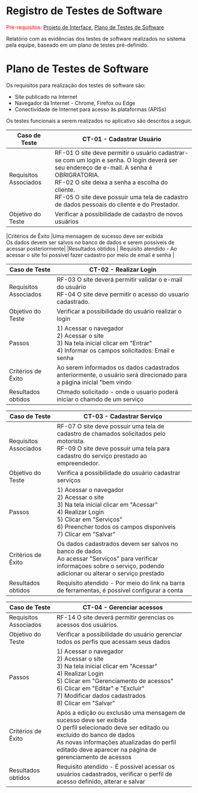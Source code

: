 # Registro de Testes de Software

<span style="color:red">Pré-requisitos: <a href="3-Projeto de Interface.md"> Projeto de Interface</a></span>, <a href="8-Plano de Testes de Software.md"> Plano de Testes de Software</a>

Relatório com as evidências dos testes de software realizados no sistema pela equipe, baseado em um plano de testes pré-definido.

# Plano de Testes de Software

Os requisitos para realização dos testes de software são:
* Site publicado na Internet
* Navegador da Internet - Chrome, Firefox ou Edge 
* Conectividade de Internet para acesso às plataformas (APISs)

Os testes funcionais a serem realizados no aplicativo são descritos a seguir.


| **Caso de Teste** |**CT-01 - Cadastrar Usuário**| 
|---|----|
|Requisitos Associados |RF-01 O site deve permitir o usuário cadastrar-se com um login e senha. O login deverá ser seu endereço de e-mail. A senha é OBRIGRATORIA.<br/> RF-02 O site deixa a senha a escolha do cliente.<br/> RF-05 O site deve possuir uma tela de cadastro de dados pessoais do cliente e do Prestador.|
|Objetivo do Teste | Verificar a possibilidade de cadastro de novos usuários|

|Critérios de Êxito |Uma mensagem de sucesso deve ser exibida <br/> Os dados devem ser salvos no banco de dados e serem possíveis de acessar posteriormente|
|Resultados obtidos | Requisito atendido - Ao acessar o site foi possivel fazer cadastro por meio de email e senha |

|**Caso de Teste** |**CT-02 - Realizar Login**| 
|---|----|
|Requisitos Associados | RF-03 O site deverá permitir validar o e-mail do usuário <br/> RF-04	O site deve permitir o acesso do usuario  cadastrado.<br/>|
|Objetivo do Teste |Verificar a possibilidade do usuário realizar o login|
|Passos |1) Acessar o navegador <br/> 2) Acessar o site <br/> 3) Na tela inicial clicar em "Entrar"<br/> 4) Informar os campos solicitados: Email e senha <br/>  |
|Critérios de Êxito |Ao serem informados os dados cadastrados anteriormente, o usuário será direcionado para a página inicial "bem vindo |
|Resultados obtidos |Chmado solicitado - onde o usuario poderá iniciar o chamdo de um serviço |

|**Caso de Teste** |**CT-03 - Cadastrar Serviço**| 
|---|----|
|Requisitos Associados |RF-07 O site deve possuir uma tela de cadastro de chamados solicitados pelo motorista.<br/> RF-09 O site deve possuir uma tela para cadastro do serviço prestado ao empreendedor.|
|Objetivo do Teste | Verifica a possibilidade do usuário cadastrar serviços |
|Passos |1) Acessar o navegador <br/> 2) Acessar o site <br/> 3) Na tela inicial clicar em "Acessar"<br/> 4) Realizar Login <br/> 5) Clicar em "Serviços" <br/> 6) Preencher todos os campos disponiveis <br/> 7) Clicar em "Salvar" |
|Critérios de Êxito | Os dados cadastrados devem ser salvos no banco de dados <br/>Ao acessar "Serviços"  para verificar informaçoes sobre o serviço, podendo adicionar ou alterar o serviço prestado |
|Resultados obtidos | Requisito atendido  - Por meio do link na barra de ferramentas, é possivel configurar a conta |



|**Caso de Teste** |**CT-04 - Gerenciar acessos**| 
|---|----|
|Requisitos Associados | RF-14 O site deverá permitir gerencias os acessos dos usuários.|
|Objetivo do Teste |Verificar a possibilidade do usuário gerenciar todos os perfis que acessam seus dados|
|Passos |1) Acessar o navegador <br/> 2) Acessar o site <br/> 3) Na tela inicial clicar em "Acessar"<br/> 4) Realizar Login <br/> 5) Clicar em "Gerenciamento de acessos" <br/> 6) Clicar em "Editar" e "Excluir" <br/> 7) Modificar dados cadastrados <br/> 8) Clicar em "Salvar" |
|Critérios de Êxito |Após a edição ou exclusão uma mensagem de sucesso deve ser exibida <br/> O perfil selecionado deve ser editado ou excluído do banco de dados <br/> As novas informações atualizadas do perfil editado deve aparecer na página de gerenciamento de acessos |
|Resultados obtidos | Requisito atendido - É possivel acessar os usuários cadastrados, verificar o perfil de acesso definido, alterar e salvar |

